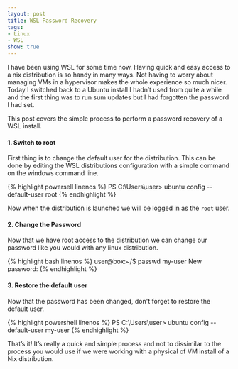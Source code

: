 ```yaml
---
layout: post
title: WSL Password Recovery
tags:
- Linux
- WSL
show: true
---
```


I have been using WSL for some time now. Having quick and easy access to a nix distribution is so handy in many ways. Not having to worry about managing VMs in a hypervisor makes the whole experience so much nicer. Today I switched back to a Ubuntu install I hadn’t used from quite a while and the first thing was to run sum updates but I had forgotten the password I had set.

This post covers the simple process to perform a password recovery of a WSL install.

<!--more-->


#### 1. Switch to root
First thing is to change the default user for the distribution. This can be done by editing the WSL distributions configuration with a simple command on the windows command line.

{% highlight powersell linenos %}
PS C:\Users\user> ubuntu config --default-user root
{% endhighlight %}

Now when the distribution is launched we will be logged in as the ```root``` user.


#### 2. Change the Password
Now that we have root access to the distribution we can change our password like you would with any linux distribution.

{% highlight bash linenos %}
user@box:~/$ passwd my-user
New password:
{% endhighlight %}


#### 3. Restore the default user
 Now that the password has been changed, don't forget to restore the default user.

{% highlight powershell linenos %}
PS C:\Users\user> ubuntu config --default-user my-user
{% endhighlight %}


That’s it! It’s really a quick and simple process and not to dissimilar to the process you would use if we were working with a physical of VM install of a Nix distribution.